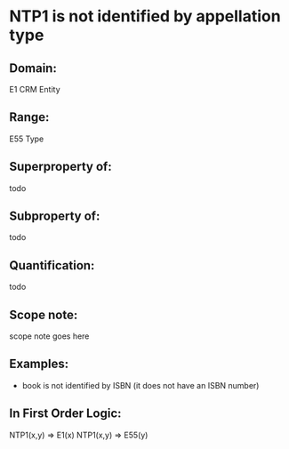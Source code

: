 # NTP1 is not identified by appellation type

## Domain: 

E1 CRM Entity

## Range: 

E55 Type

## Superproperty of: 

todo

## Subproperty of: 

todo

## Quantification: 

todo

## Scope note: 

scope note goes here

## Examples: 

* book is not identified by ISBN (it does not have an ISBN number)

## In First Order Logic: 

NTP1(x,y) ⇒ E1(x)
NTP1(x,y) ⇒ E55(y)

